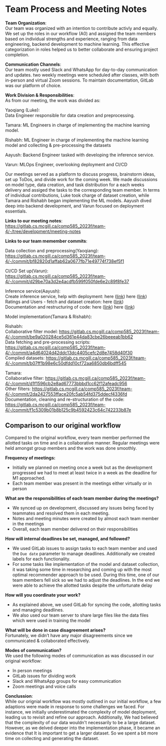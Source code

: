 # Team Process and Meeting Notes

**Team Organization**:  
Our team was organized with an intention to contribute activly and equally. We set up the roles in our workflow (A0) and  assigned the team members based on individual strengths and experience, ranging from data engineering, backend development to machine learning. This effective categorization in roles helped us to better collaborate and ensuring project completion.

**Communication Channels**:  
Our team mostly used Slack and WhatsApp for day-to-day communication and updates. two weekly meetings were scheduled after classes, with both in-person and virtual Zoom sessions. To maintain documentation, GitLab was our platform of choice.

**Work Division & Responsibilities**:  
As from our meeting, the work was divided as:

Yaoqiang (Luke):  
Data Engineer responsible for data creation and preprocessing.

Tamara: 
ML Engineers in charge of implementing the machine learning model.

Rishabh:
ML Engineer in charge of implementing the machine learning model and collecting \& pre-processing the datasets

Aayush: 
Backend Engineer tasked with developing the inference service.

Varun: 
MLOps Engineer, overlooking deployment and CI/CD

Our meetings served as a platform to discuss progress, brainstorm ideas, set up ToDos, and divide work for the coming week. We made discussions on model type, data creation, and task distribution for a each weeks delivery and assiged the tasks to the corresponding team member. In terms of individual contributions, Luke took charge of dataset creation, while Tamara and Rishabh began implementing the ML models. Aayush dived deep into backend development, and Varun focused on deployment essentials.

**Links to our meeting notes**:
https://gitlab.cs.mcgill.ca/comp585_2023f/team-4/-/tree/development/meeting-notes

**Links to our team memember commits**:

Data collection and preprocessing(Yaoqiang):  
https://gitlab.cs.mcgill.ca/comp585_2023f/team-4/-/commit/bf82820d1affab62a0677fb71e49774f738ef5f1

CI/CD Set up(Varun):  
https://gitlab.cs.mcgill.ca/comp585_2023f/team-4/-/commit/d29be70a3d2e4acdfb599f050fde6e2c89f8fe37

Inference service(Aayush):  
Create inference service, help with deployment:
here ([link](https://gitlab.cs.mcgill.ca/comp585_2023f/team-4/-/commit/a8e3116e65c35ac300b9c40ed5238775ceed2223)) here ([link](https://gitlab.cs.mcgill.ca/comp585_2023f/team-4/-/commit/4566105d1b007a154147004449541d5556f993f8))  
Ratings and Users - fetch and dataset creation: here ([link](https://gitlab.cs.mcgill.ca/comp585_2023f/team-4/-/commit/6f6eda5706550a5b97f25ec4b8caab5df96e1756))  
Documentation and restructuring of code: here ([link](https://gitlab.cs.mcgill.ca/comp585_2023f/team-4/-/commit/17f5d3d221c67758164ed2ad8d9b248f94675473)) here ([link](https://gitlab.cs.mcgill.ca/comp585_2023f/team-4/-/commit/22f7bf9deca26b9caf8d7b401cfa47b84fc41809))

Model implementation(Tamara & Rishabh):

Rishabh:  
Collaborative filter model: https://gitlab.cs.mcgill.ca/comp585_2023f/team-4/-/commit/be9a020284ce5d361e44da83cbe26beeeab1bb62  
Data fetching and pre-processing scripts: https://gitlab.cs.mcgill.ca/comp585_2023f/team-4/-/commit/a4d64024d42ddc13dc4405cefc2d8e7458d40f30  
Compiled datasets: https://gitlab.cs.mcgill.ca/comp585_2023f/team-4/-/commit/b07ff1b98e6c50dfdd10cf72aa6850db6bdff545

Tamara:  
Collaborative filter: https://gitlab.cs.mcgill.ca/comp585_2023f/team-4/-/commit/d1f1596cb2e8ad67773bbbd1cc62f12afeadc956  
Other filters: https://gitlab.cs.mcgill.ca/comp585_2023f/team-4/-/commit/2da2427553fface20fc5ab54fd375ddecf4336fd  
Documentation, cleaning and re-structuration of the code: https://gitlab.cs.mcgill.ca/comp585_2023f/team-4/-/commit/f1c5309b01b8b125c9b4592423c64c742233b87e  

## Comparison to our original workflow  
Compared to the original workflow, every team member performed the allotted tasks on time and in a collaborative manner. Regular meetings were held amongst group members and the work was done smoothly.

**Frequency of meetings:**  
- Initially we planned on meeting once a week but as the development progressed we had to meet at least twice in a week as the deadline for M1 approached.
- Each team member was present in the meetings either virtually or in person

**What are the responsibilities of each team member during the meetings?**  
- We synced up on development, discussed any issues being faced by teammates and resolved them in each meeting. 
- Notes and meeting minutes were created by almost each team member in the meetings
- Overall, each team member delivered on their responsibilities 

**How will internal deadlines be set, managed, and followed?**  
- We used GitLab issues to assign tasks to each team member and used the `Due date` parameter to manage deadlines. Additionally we created labels for each functionality. 
- For some tasks like implementation of the model and dataset collection, it was taking some time in researching and coming up with the most optimal recommender approach to be used. During this time, one of our team members fell sick so we had to adjust the deadlines. In the end we were able to achieve the allotted tasks despite the unfortunate delay

**How will you coordinate your work?**  
- As explained above, we used GitLab for syncing the code, allotting tasks and managing deadlines.
- We also used our team server to share large files like the data files which were used in training the model

**What will be done in case disagreement arises?**  
Fortunately, we didn’t have any major disagreements since we communicated & collaborated effectively.

**Modes of communication?**  
We used the following modes of communication as was discussed in our original workflow:
- In person meetings
- GitLab issues for dividing work
- Slack and WhatsApp groups for easy communication
- Zoom meetings and voice calls

**Conclussion**:  
While our orignial workflow was mostly outlined in our initial workflow, a few adaptions were made in response to some challenges we faced. For instance, we initially underestimated the complexity of model deployment, leading us to revisit and refine our approach. Additionally, We had believed that the complexity of our data wouldn't necessarily to be a large dataset. However, as we delved deeper into the implementation phase, it became an evidence that It is important to get a larger dataset. So we spent a bit more time on collecting and generating the dataset.
